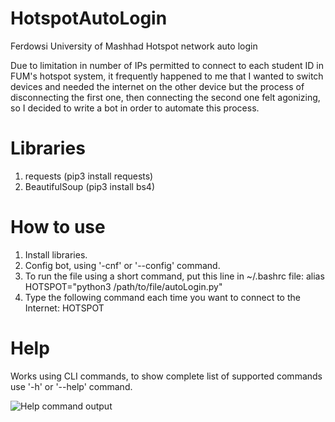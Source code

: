 # HotspotAutoLogin

Ferdowsi University of Mashhad Hotspot network auto login

Due to limitation in number of IPs permitted to connect to each student ID in FUM's hotspot system, it frequently happened to me that I wanted to switch devices and needed the internet on the other device but the process of disconnecting the first one, then connecting the second one felt agonizing, so I decided to write a bot in order to automate this process.

# Libraries
1. requests (pip3 install requests)
2. BeautifulSoup (pip3 install bs4)

# How to use
1. Install libraries.
1. Config bot, using '-cnf' or '--config' command.
2. To run the file using a short command, put this line in ~/.bashrc file: alias HOTSPOT="python3 /path/to/file/autoLogin.py"
3. Type the following command each time you want to connect to the Internet: HOTSPOT

# Help
 Works using CLI commands, to show complete list of supported commands use '-h' or '--help' command.
   
  ![Help command output](https://raw.githubusercontent.com/rezza007/HotspotAutoLogin/master/screenshot.png)
